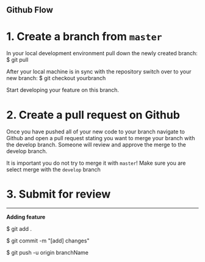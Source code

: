 ## Github Flow 

# 1. Create a branch from `master`
In your local development environment pull down the newly created branch:
$ git pull 

After your local machine is in sync with the repository switch over to your new branch:
$ git checkout yourbranch

Start developing your feature on this branch.

# 2. Create a pull request on Github
Once you have pushed all of your new code to your branch navigate to Github and open a pull request stating you want to merge your branch with the develop branch. Someone will review and approve the merge to the develop branch.

It is important you do not try to merge it with `master`! Make sure you are select merge with the `develop` branch

# 3. Submit for review
----------------------

**Adding feature**

$ git add .

$ git commit -m "[add] changes"

$ git push -u origin branchName